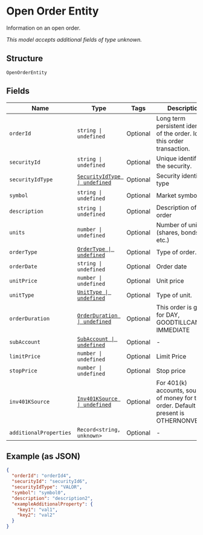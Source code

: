 
# Open Order Entity

Information on an open order.

*This model accepts additional fields of type unknown.*

## Structure

`OpenOrderEntity`

## Fields

| Name | Type | Tags | Description |
|  --- | --- | --- | --- |
| `orderId` | `string \| undefined` | Optional | Long term persistent identity of the order. Id for this order transaction. |
| `securityId` | `string \| undefined` | Optional | Unique identifier of the security. |
| `securityIdType` | [`SecurityIdType \| undefined`](../../doc/models/security-id-type.md) | Optional | Security identifier type |
| `symbol` | `string \| undefined` | Optional | Market symbol |
| `description` | `string \| undefined` | Optional | Description of order |
| `units` | `number \| undefined` | Optional | Number of units (shares, bonds, etc.) |
| `orderType` | [`OrderType \| undefined`](../../doc/models/order-type.md) | Optional | Type of order. |
| `orderDate` | `string \| undefined` | Optional | Order date |
| `unitPrice` | `number \| undefined` | Optional | Unit price |
| `unitType` | [`UnitType \| undefined`](../../doc/models/unit-type.md) | Optional | Type of unit. |
| `orderDuration` | [`OrderDuration \| undefined`](../../doc/models/order-duration.md) | Optional | This order is good for DAY, GOODTILLCANCEL, IMMEDIATE |
| `subAccount` | [`SubAccount \| undefined`](../../doc/models/sub-account.md) | Optional | - |
| `limitPrice` | `number \| undefined` | Optional | Limit Price |
| `stopPrice` | `number \| undefined` | Optional | Stop price |
| `inv401KSource` | [`Inv401KSource \| undefined`](../../doc/models/inv-401-k-source.md) | Optional | For 401(k) accounts, source of money for this order. Default if not present is OTHERNONVEST. |
| `additionalProperties` | `Record<string, unknown>` | Optional | - |

## Example (as JSON)

```json
{
  "orderId": "orderId4",
  "securityId": "securityId6",
  "securityIdType": "VALOR",
  "symbol": "symbol0",
  "description": "description2",
  "exampleAdditionalProperty": {
    "key1": "val1",
    "key2": "val2"
  }
}
```

